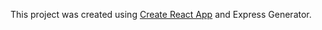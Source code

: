 
This project was created using [Create React App](https://github.com/facebook/create-react-app)
and Express Generator.
